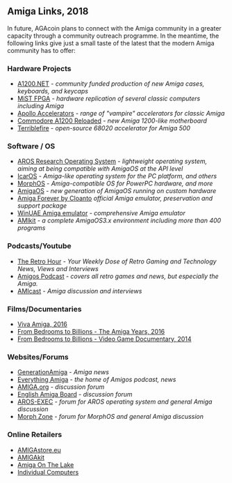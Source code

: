 ## Amiga Links, 2018

In future, AGAcoin plans to connect with the Amiga community in a greater capacity through a community outreach programme. In the meantime, the following links give just a small taste of the latest that the modern Amiga community has to offer:

### Hardware Projects

- [A1200.NET](https://www.a1200.net) - *community funded production of new Amiga cases, keyboards, and keycaps*
- [MiST FPGA](https://github.com/mist-devel/mist-board/wiki/GettingStarted) - *hardware replication of several classic computers including Amiga*
- [Apollo Accelerators](http://www.apollo-accelerators.com) - *range of "vampire" accelerators for classic Amiga*
- [Commodore A1200 Reloaded](http://wiki.icomp.de/wiki/Commodore_A1200_Reloaded) - *new Amiga 1200-like motherboard*
- [Terriblefire](https://github.com/terriblefire/tf520) - *open-source 68020 accelerator for Amiga 500*

### Software / OS

- [AROS Research Operating System](http://aros.sourceforge.net) - *lightweight operating system, aiming at being compatible with AmigaOS at the API level*
- [IcarOS](http://vmwaros.blogspot.nl) - *Amiga-like operating system for the PC platform, and others*
- [MorphOS](http://www.morphos.de) - *Amiga-compatible OS for PowerPC hardware, and more*
- [AmigaOS](http://www.amigaos.net/) - *new generation of AmigaOS running on custom hardware*
- [Amiga Forever by Cloanto](https://www.amigaforever.com) *official Amiga emulator, preservation and support package*
- [WinUAE Amiga emulator](http://www.winuae.net/) - *comprehensive Amiga emulator*
- [AMIkit](https://www.amikit.amiga.sk) - *a complete AmigaOS3.x environment including more than 400 programs*

### Podcasts/Youtube

- [The Retro Hour](http://theretrohour.com) - *Your Weekly Dose of Retro Gaming and Technology News, Views and Interviews*
- [Amigos Podcast](https://www.youtube.com/channel/UCtsK4QYe2tRdIxoZxwkX3Ww/feed) - *covers all retro games and news, but especially the Amiga.*
- [AMIcast](http://www.amigapodcast.com) - *Amiga discussion and interviews*

### Films/Documentaries

- [Viva Amiga, 2016](http://amigafilm.com)
- [From Bedrooms to Billions - The Amiga Years, 2016](http://www.frombedroomstobillions.com)
- [From Bedrooms to Billions - Video Game Documentary, 2014](http://www.frombedroomstobillions.com)

### Websites/Forums

- [GenerationAmiga](https://www.generationamiga.com) - *Amiga news*
- [Everything Amiga](https://www.everythingamiga.com) - *the home of Amigos podcast, news*
- [AMIGA.org](http://www.amiga.org) - *discussion forum*
- [English Amiga Board](http://eab.abime.net) - *discussion forum*
- [AROS-EXEC](http://aros-exec.org) - *forum for AROS operating system and general Amiga discussion*
- [Morph Zone](https://morph.zone) - *forum for MorphOS and general Amiga discussion*

### Online Retailers

- [AMIGAstore.eu](http://amigastore.eu)
- [AMIGAkit](https://amigakit.amiga.store)
- [Amiga On The Lake](http://amigaonthelake.com)
- [Individual Computers](https://icomp.de/shop-icomp)
